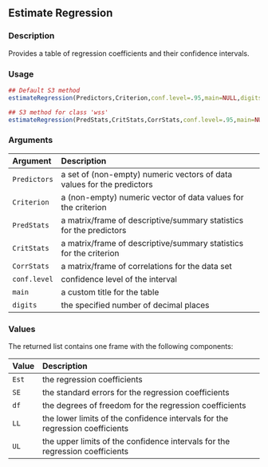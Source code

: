 ## Estimate Regression

### Description

Provides a table of regression coefficients and their confidence intervals.

### Usage

```r
## Default S3 method
estimateRegression(Predictors,Criterion,conf.level=.95,main=NULL,digits=3)

## S3 method for class 'wss'
estimateRegression(PredStats,CritStats,CorrStats,conf.level=.95,main=NULL,digits=3)
```

### Arguments

Argument | Description
:-- | :--
```Predictors``` | a set of (non-empty) numeric vectors of data values for the predictors
```Criterion``` | a (non-empty) numeric vector of data values for the criterion
```PredStats``` | a matrix/frame of descriptive/summary statistics for the predictors
```CritStats``` | a matrix/frame of descriptive/summary statistics for the criterion
```CorrStats``` | a matrix/frame of correlations for the data set
```conf.level``` | confidence level of the interval
```main``` | a custom title for the table
```digits``` | the specified number of decimal places

### Values

The returned list contains one frame with the following components:

Value | Description
:-- | :--
```Est``` | the regression coefficients
```SE``` | the standard errors for the regression coefficients
```df``` | the degrees of freedom for the regression coefficients
```LL``` | the lower limits of the confidence intervals for the regression coefficients
```UL``` | the upper limits of the confidence intervals for the regression coefficients
